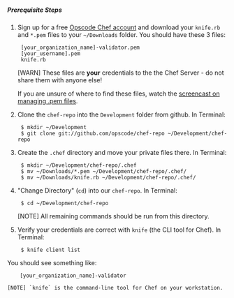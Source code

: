 ##### Prerequisite Steps
1. Sign up for a free [Opscode Chef account][chef-hosted] and download your `knife.rb` and `*.pem` files to your `~/Downloads` folder. You should have these 3 files:

        [your_organization_name]-validator.pem
        [your_username].pem
        knife.rb

    [WARN] These files are **your** credentials to the the Chef Server - do not share them with anyone else!

    If you are unsure of where to find these files, watch the [screencast on managing .pem files](https://learnchef.opscode.com/screencasts/manage-pem-files/).

1. Clone the `chef-repo` into the `Development` folder from github. In Terminal:

        $ mkdir ~/Development
        $ git clone git://github.com/opscode/chef-repo ~/Development/chef-repo

1. Create the `.chef` directory and move your private files there. In Terminal:

        $ mkdir ~/Development/chef-repo/.chef
        $ mv ~/Downloads/*.pem ~/Development/chef-repo/.chef/
        $ mv ~/Downloads/knife.rb ~/Development/chef-repo/.chef/

1. "Change Directory" (`cd`) into our `chef-repo`. In Terminal:

        $ cd ~/Development/chef-repo

    [NOTE] All remaining commands should be run from this directory.

1. Verify your credentials are correct with `knife` (the CLI tool for Chef). In Terminal:

        $ knife client list

  You should see something like:

        [your_organization_name]-validator

    [NOTE] `knife` is the command-line tool for Chef on your workstation.

[chef-hosted]: http://www.opscode.com/hosted-chef/ "Sign up for Hosted Chef"
